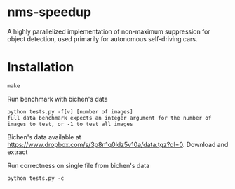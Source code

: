 # nms-speedup
A highly parallelized implementation of non-maximum suppression for object detection, used primarily for autonomous self-driving cars.

# Installation
~~~~
make
~~~~

Run benchmark with bichen's data
~~~~
python tests.py -f[v] [number of images]
full data benchmark expects an integer argument for the number of images to test, or -1 to test all images
~~~~
Bichen's data available at https://www.dropbox.com/s/3p8n1q0ldz5v10a/data.tgz?dl=0. Download and extract

Run correctness on single file from bichen's data
~~~~
python tests.py -c
~~~~

